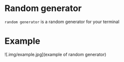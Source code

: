 # Random generator
`random generator` is a random generator for your terminal

# Example
![.img/example.jpg](example of random generator)
